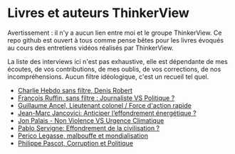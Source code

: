 # Livres et auteurs ThinkerView

Avertissement : il n'y a aucun lien entre moi et le groupe ThinkerView. Ce repo github est ouvert à tous comme pense bêtes pour les livres évoqués au cours des entretiens vidéos réalisés par ThinkerView.

La liste des interviews ici n'est pas exhaustive, elle est dépendante de mes écoutes, de vos contributions, de mes oublis, de vos corrections, de nos incompréhensions. Aucun filtre idéologique, c'est un recueil tel quel.

- [Charlie Hebdo sans filtre, Denis Robert](./charlie-hebdo-sans-filtre-denis-robert.md)
- [François Ruffin, sans filtre : Journaliste VS Politique ?](./francois-ruffin-sans-filtre-journaliste-politique.md)
- [Guillaume Ancel, Lieutenant colonel / Force d'action rapide](./guillaume-ancel-lieutenant-colonel-force-action-rapide.md)
- [Jean-Marc Jancovici: Anticiper l’effondrement énergétique ?](./jean-marc-jancovici-anticiper-leffondrement-energetique.md)
- [Jon Palais - Non Violence VS Urgence Climatique](./jon-palais-non-violence-vs-urgence-climatique.md)
- [Pablo Servigne: Effondrement de la civilisation ?](./pablo-servigne-effondrement-de-civilisation.md)
- [Perico Legasse, malbouffe et mondialisation](./perico-legasse-malbouffe-mondialisation.md)
- [Philippe Pascot, Corruption et Politique](./philippe-pascot-coruption-et-politique.md)
